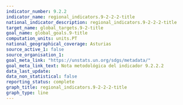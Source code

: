 ```yaml
---
indicator_number: 9.2.2
indicator_name: regional_indicators.9-2-2-2-title
national_indicator_description: regional_indicators.9-2-2-2-title
target_name: global_targets.9-2-title
goal_name: global_goals.9-title
computation_units: units.PT
national_geographical_coverage: Asturias
source_active_1: false
source_organisation_1:  
goal_meta_link: "https://unstats.un.org/sdgs/metadata/"
goal_meta_link_text: Nota metodológica del indicador 9.2.2.2
data_last_update:  
data_non_statistical: false
reporting_status: complete
graph_title: regional_indicators.9-2-2-2-title
graph_type: line
---
```

